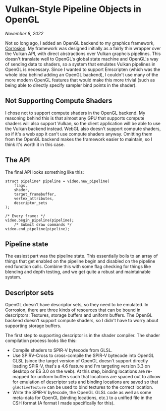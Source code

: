 # Vulkan-Style Pipeline Objects in OpenGL

*November 8, 2022*

Not so long ago, I added an OpenGL backend to my graphics framework, [Corrosion](corrosion.html).
My framework was designed initially as a fairly thin wrapper over the Vulkan API, with direct
abstractions over Vulkan graphcis pipelines. This doesn't translate well to OpenGL's global state
machine and OpenGL's way of sending data to shaders, so a system that emulates Vulkan pipelines
in OpenGL is necessary. Since I wanted to support Emscripten (which was the whole idea behind
adding an OpenGL backend), I couldn't use many of the more modern OpenGL features that would
make this more trivial (such as being able to directly specify sampler bind points in the
shader).

## Not Supporting Compute Shaders
I chose not to support compute shaders in the OpenGL backend. My reasoning behind this is that
almost any GPU that supports compute shaders will also support Vulkan, so the client application
will be able to use the Vulkan backend instead. WebGL also doesn't support compute shaders,
so if it's a web app it can't use compute shaders anyway. Omitting them from the OpenGL backend
makes the framework easier to maintain, so I think it's worth it in this case.

## The API
The final API looks something like this:

```
struct pipeline* pipeline = video.new_pipeline(
    flags,
    shader,
    target_framebuffer,
    vertex_attributes,
    descriptor_sets
);

/* Every frame: */
video.begin_pipeline(pipeline);
    /* Submit draw commands */
video.end_pipeline(pipeline);
```

## Pipeline state
The easiest part was the pipeline state. This essentially boils to an array of things that
get enabled on the pipeline begin and disabled on the pipeline end function calls. Combine
this with some flag checking for things like blending and depth testing, and we get quite
a robust and maintainable system.

## Descriptor sets
OpenGL doesn't have descriptor sets, so they need to be emulated. In Corrosion, there are
three kinds of resources that can be bound in descriptors: Textures, storage buffers and
uniform buffers. The OpenGL backend doesn't support compute shaders, so I didn't have to
worry about supporting storage buffers.

The first step to supporting descriptor is in the shader compiler. The shader compilation
process looks like this:
 - Compile shaders to SPIR-V bytecode from GLSL.
 - Use SPIRV-Cross to cross-compile the SPIR-V bytecode into OpenGL GLSL (since the
   target version of OpenGL doesn't support directly loading SPIR-V, that's a 4.6 feature
   and I'm targeting version 3.3 on desktop or ES 3.0 on the web). At this step,
   binding locations are re-mapped for uniform buffers such that locations are spaced out
   to alloow for emulation of descriptor sets and binding locations are saved so that
   `glActiveTexture` can be used to bind textures to the correct location.
 - Write the SPIR-V bytecode, the OpenGL GLSL code as well as some meta-data for OpenGL
   (binding locations, etc.) to a unified file in the CSH format (A format I made
   specifically for this).

